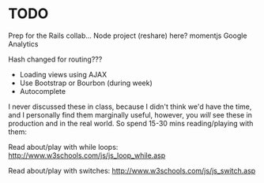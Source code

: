 # TODO

Prep for the Rails collab... Node project (reshare) here?
momentjs
Google Analytics


Hash changed for routing???

- Loading views using AJAX
- Use Bootstrap or Bourbon (during week)
- Autocomplete




I never discussed these in class, because I didn't think we'd have the time,
and I personally find them marginally useful, however, you *will* see these
in production and in the real world. So spend 15-30 mins reading/playing
with them:

Read about/play with while loops:
http://www.w3schools.com/js/js_loop_while.asp

Read about/play with switches:
http://www.w3schools.com/js/js_switch.asp
